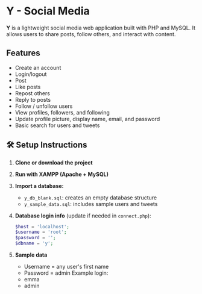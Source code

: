 # Y - Social Media

**Y** is a lightweight social media web application built with PHP and MySQL. It allows users to share posts, follow others, and interact with content.

## Features

- Create an account
- Login/logout
- Post
- Like posts
- Repost others
- Reply to posts
- Follow / unfollow users
- View profiles, followers, and following
- Update profile picture, display name, email, and password
- Basic search for users and tweets

## 🛠️ Setup Instructions

1. **Clone or download the project**
2. **Run with XAMPP (Apache + MySQL)**
3. **Import a database:**
   - `y_db_blank.sql`: creates an empty database structure
   - `y_sample_data.sql`: includes sample users and tweets

4. **Database login info** (update if needed in `connect.php`):
   ```php
   $host = 'localhost';
   $username = 'root';
   $password = '';
   $dbname = 'y';

5. **Sample data**
    - Username = any user's first name
    - Password = admin
    Example login:
    - emma
    - admin